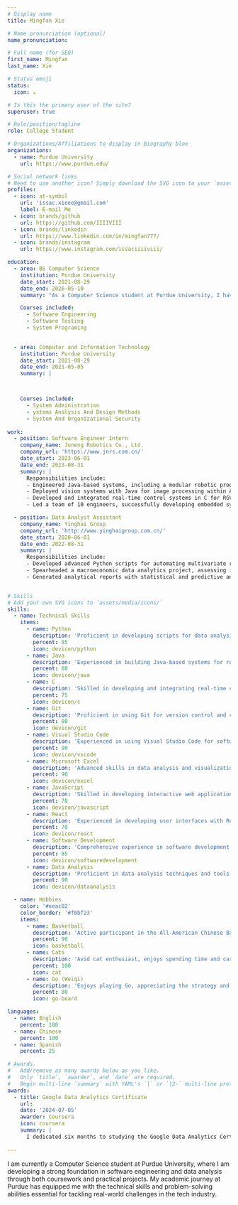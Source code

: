 ```yaml
---
# Display name
title: Mingfan Xie

# Name pronunciation (optional)
name_pronunciation: 

# Full name (for SEO)
first_name: Mingfan
last_name: Xie

# Status emoji
status:
  icon: ☕️

# Is this the primary user of the site?
superuser: true

# Role/position/tagline
role: College Student

# Organizations/Affiliations to display in Biography blox
organizations:
  - name: Purdue University
    url: https://www.purdue.edu/

# Social network links
# Need to use another icon? Simply download the SVG icon to your `assets/media/icons/` folder.
profiles:
  - icon: at-symbol
    url: 'issac.xieee@gmail.com'
    label: E-mail Me
  - icon: brands/github
    url: https://github.com/IIIIVIII
  - icon: brands/linkedin
    url: https://www.linkedin.com/in/mingfan777/
  - icon: brands/instagram
    url: https://www.instagram.com/issaciiiiviii/

education:
  - area: BS Computer Science
    institution: Purdue University
    date_start: 2021-08-29
    date_end: 2026-05-10
    summary: "As a Computer Science student at Purdue University, I have gained a strong foundation in software development, algorithm design, and data structures, equipping me with the technical skills and problem-solving abilities necessary to excel in the tech industry."

    Courses included:
      - Software Engineering
      - Software Testing
      - System Programing

    
  - area: Computer and Information Technology
    institution: Purdue University
    date_start: 2021-08-29
    date_end: 2021-05-05
    summary: |



    Courses included:
      - System Administration
      - ystems Analysis And Design Methods
      - System And Organizational Security
  
work:
  - position: Software Engineer Intern
    company_name: Juneng Robotics Co., Ltd.
    company_url: 'https://www.jnrs.com.cn/'
    date_start: 2023-06-01
    date_end: 2023-08-31
    summary: |
      Responsibilities include:
      - Engineered Java-based systems, including a modular robotic programming interface and J-MES plugins, enhancing production scheduling and maintenance tracking.
      - Deployed vision systems with Java for image processing within AI-driven material handling solutions.
      - Developed and integrated real-time control systems in C for RGV-based logistics and 2D/3D vision systems, augmented by Python for algorithmic enhancements.
      - Led a team of 10 engineers, successfully developing embedded systems, resulting in a 25% increase in production efficiency and a 40% reduction in system response times.

  - position: Data Analyst Assistant
    company_name: Yinghai Group
    company_url: 'http://www.yinghaigroup.com.cn/'
    date_start: 2020-06-01
    date_end: 2022-08-31
    summary: |
      Responsibilities include:
      - Developed advanced Python scripts for automating multivariate regression analyses, optimizing financial portfolios by identifying key performance drivers.
      - Spearheaded a macroeconomic data analytics project, assessing indicators across 20+ provinces and synthesizing over 10TB of data to inform C-level strategic decision-making.
      - Generated analytical reports with statistical and predictive analytics, enhancing market forecasts by 15% and shaping executive strategies.


# Skills
# Add your own SVG icons to `assets/media/icons/`
skills:
  - name: Technical Skills
    items:
      - name: Python
        description: 'Proficient in developing scripts for data analysis, automation, and algorithmic enhancements.'
        percent: 85
        icon: devicon/python
      - name: Java
        description: 'Experienced in building Java-based systems for robotic programming interfaces and real-time control systems.'
        percent: 80
        icon: devicon/java
      - name: C
        description: 'Skilled in developing and integrating real-time control systems for logistics and vision systems.'
        percent: 75
        icon: devicon/c
      - name: Git
        description: 'Proficient in using Git for version control and collaborative software development.'
        percent: 80
        icon: devicon/git
      - name: Visual Studio Code
        description: 'Experienced in using Visual Studio Code for software development and debugging.'
        percent: 90
        icon: devicon/vscode
      - name: Microsoft Excel
        description: 'Advanced skills in data analysis and visualization using Excel.'
        percent: 90
        icon: devicon/excel
      - name: JavaScript
        description: 'Skilled in developing interactive web applications using JavaScript.'
        percent: 70
        icon: devicon/javascript
      - name: React
        description: 'Experienced in developing user interfaces with React.'
        percent: 70
        icon: devicon/react
      - name: Software Development
        description: 'Comprehensive experience in software development lifecycle, from requirements gathering to deployment.'
        percent: 85
        icon: devicon/softwaredevelopment
      - name: Data Analysis
        description: 'Proficient in data analysis techniques and tools for extracting insights and making data-driven decisions.'
        percent: 90
        icon: devicon/dataanalysis

  - name: Hobbies
    color: '#eeac02'
    color_border: '#f0bf23'
    items:
      - name: Basketball
        description: 'Active participant in the All-American Chinese Basketball League for multiple years.'
        percent: 90
        icon: basketball
      - name: Cats
        description: 'Avid cat enthusiast, enjoys spending time and caring for cats.'
        percent: 100
        icon: cat
      - name: Go (Weiqi)
        description: 'Enjoys playing Go, appreciating the strategy and depth of the ancient board game.'
        percent: 80
        icon: go-board

languages:
  - name: English
    percent: 100
  - name: Chinese
    percent: 100
  - name: Spanish
    percent: 25

# Awards.
#   Add/remove as many awards below as you like.
#   Only `title`, `awarder`, and `date` are required.
#   Begin multi-line `summary` with YAML's `|` or `|2-` multi-line prefix and indent 2 spaces below.
awards:
  - title: Google Data Analytics Certificate
    url: 
    date: '2024-07-05'
    awarder: Coursera
    icon: coursera
    summary: |
      I dedicated six months to studying the Google Data Analytics Certificate, during which I gained a comprehensive understanding of data analysis concepts and practices. By the end of the course, I was proficient in collecting, cleaning, and analyzing data; using tools like SQL, R, and Tableau for data visualization; applying statistical methods to interpret data; and creating data-driven reports. This rigorous program equipped me with the skills to perform end-to-end data analysis and apply my knowledge to real-world scenarios, enhancing my ability to make data-informed decisions.
  
---
```


I am currently a Computer Science student at Purdue University, where I am developing a strong foundation in software engineering and data analysis through both coursework and practical projects. My academic journey at Purdue has equipped me with the technical skills and problem-solving abilities essential for tackling real-world challenges in the tech industry.






